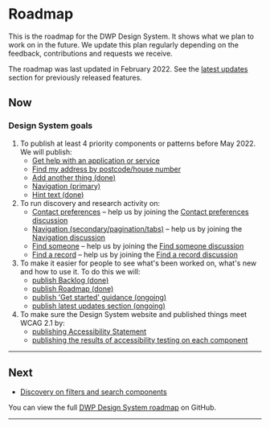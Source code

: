# Roadmap

This is the roadmap for the DWP Design System. It shows what we plan to work on in the future. We update this plan regularly depending on the feedback, contributions and requests we receive. 

The roadmap was last updated in February 2022. See the [latest updates](/community/latest-updates) section for previously released features.

## Now
### Design System goals
1. To publish at least 4 priority components or patterns before May 2022. We will publish:
   - [Get help with an application or service](https://github.com/dwp/design-system-community-backlog/issues/23)
   - [Find my address by postcode/house number](https://github.com/dwp/design-system-community-backlog/issues/8)
   - [Add another thing (done)](/patterns/add-another-thing)
   - [Navigation (primary)](https://github.com/dwp/design-system-community-backlog/issues/25)
   - [Hint text (done)](/components/hint-text)
2. To run discovery and research activity on:
   - [Contact preferences](https://github.com/dwp/design-system/issues/244) – help us by joining the [Contact preferences discussion](https://github.com/dwp/design-system-community-backlog/issues/51)
   - [Navigation (secondary/pagination/tabs)](https://github.com/dwp/design-system/issues/176) – help us by joining the [Navigation discussion](https://github.com/dwp/design-system-community-backlog/issues/25)
   - [Find someone](https://github.com/dwp/design-system/issues/245) – help us by joining the [Find someone discussion](https://github.com/dwp/design-system-community-backlog/issues/31)
   - [Find a record](https://github.com/dwp/design-system/issues/249) – help us by joining the [Find a record discussion](https://github.com/dwp/design-system-community-backlog/issues/27)
3. To make it easier for people to see what's been worked on, what's new and how to use it. To do this we will:
   - [publish Backlog (done)](/community/backlog)
   - [publish Roadmap (done)](/community/roadmap)
   - [publish 'Get started' guidance (ongoing)](https://github.com/dwp/design-system/issues/216)
   - [publish latest updates section (ongoing)](/community/latest-updates)
4. To make sure the Design System website and published things meet WCAG 2.1 by:
   - [publishing Accessibility Statement](https://github.com/dwp/design-system/issues/170)
   - [publishing the results of accessibility testing on each component](https://github.com/dwp/design-system/issues/170)

<hr class="govuk-section-break govuk-section-break--visible govuk-section-break--xl">

## Next
- [Discovery on filters and search components](https://github.com/dwp/design-system/issues/179)

You can view the full [DWP Design System roadmap](https://github.com/dwp/design-system/projects/3) on GitHub.

<hr class="govuk-section-break govuk-section-break--visible govuk-section-break--xl">
